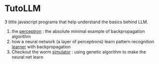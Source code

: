 # TutoLLM
3 little javascript programs that help understand the basics behind LLM.
1. the [perceptron](https://johannoriel.github.io/TutoLLM/perceptron.html) : the absolute minimal example of backpropagation algorithm
2. how a neural network (a layer of perceptrons) learn pattern recognition [learner](https://johannoriel.github.io/TutoLLM/learner.html) with backpropagation
3. Checkout the worm [simulator](https://johannoriel.github.io/TutoLLM/index.html) : using genetic algorithm to make the neural net learn


